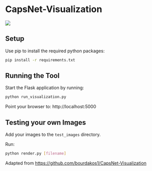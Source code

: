 # CapsNet-Visualization

![](readme/4.gif)


## Setup

Use pip to install the required python packages:

```bash
pip install -r requirements.txt
```

## Running the Tool

Start the Flask application by running:

```bash
python run_visualization.py
```

Point your browser to: http://localhost:5000

## Testing your own Images

Add your images to the `test_images` directory.

Run:
```bash
python render.py [filename]
```

Adapted from https://github.com/bourdakos1/CapsNet-Visualization
